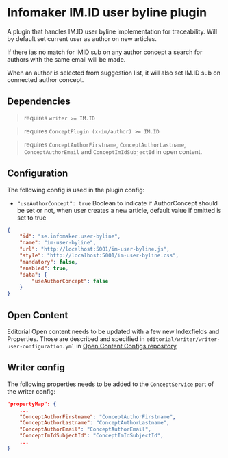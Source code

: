 # Infomaker IM.ID user byline plugin

A plugin that handles IM.ID user byline implementation for traceability. Will by default set current user as author on new articles.

If there ias no match for IMID sub on any author concept a search for authors with the same email will be made.

When an author is selected from suggestion list, it will also set IM.ID sub on connected author concept.

<!-- Initial plan, not implemented yet. Will not create a new concept -->
<!-- ![IM.ID user byline workflow](./docimages/writer-imid-byline.png "IM.ID user byline workflow") -->

## Dependencies

> requires `writer >= IM.ID`

> requires `ConceptPlugin (x-im/author) >= IM.ID`

> requires `ConceptAuthorFirstname`, `ConceptAuthorLastname`, `ConceptAuthorEmail` and `ConceptImIdSubjectId` in open content.

## Configuration

The following config is used in the plugin config:

- `"useAuthorConcept": true` Boolean to indicate if AuthorConcept should be set or not, when user creates a new article, default value if omitted is set to true

```json
{
    "id": "se.infomaker.user-byline",
    "name": "im-user-byline",
    "url": "http://localhost:5001/im-user-byline.js",
    "style": "http://localhost:5001/im-user-byline.css",
    "mandatory": false,
    "enabled": true,
    "data": {
        "useAuthorConcept": false
    }
}
```

## Open Content

Editorial Open content needs to be updated with a few new Indexfields and Properties. Those are described and specified in `editorial/writer/writer-user-configuration.yml` in [Open Content Configs repository](https://bitbucket.org/infomaker/opencontent-configs/src/master/)

## Writer config

The following properties needs to be added to the `ConceptService` part of the writer config:

```json
"propertyMap": {
    ...
    "ConceptAuthorFirstname": "ConceptAuthorFirstname",
    "ConceptAuthorLastname": "ConceptAuthorLastname",
    "ConceptAuthorEmail": "ConceptAuthorEmail",
    "ConceptImIdSubjectId": "ConceptImIdSubjectId",
    ...
}
```
